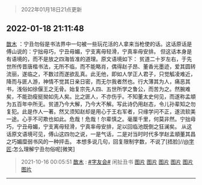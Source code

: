 > 2022年01月18日21点更新
<link rel="stylesheet" href="https://cdn.jsdelivr.net/gh/taotie6/sampleJSON@main/css/photo_show.css">
<meta name="referrer" content="no-referrer" />


 ## 2022-01-18 21:11:48 

 [㪚木](https://www.coolapk.com/feed/32920887?shareKey=N2RjOGFmNDUwMTY0NjFlNmJjOWU~) ：宁丑勿俗是书法界中一句被一些玩花活的人拿来当枪使的话。这话原话是傅山说的：宁拙毋巧，宁丑毋媚，宁支离毋轻滑，宁真率毋安排。
但这话本身是有语境的，而不是放之四海皆准的道理。原文语境如下：
贫道二十岁左右，于先世所传晋唐楷书法，无所不临，而不能略肖，偶得赵子昂、董香光墨迹<!--break-->，爱其圆转流丽，遂临之，不数过而遂欲乱真。此无他，即如人学正人君子，只觉觚凌难近，降而与匪人游，神情不觉其日亲日密，而无尔我者然也。行大薄其为人，痛恶其书，浅俗如徐偃王之无骨。始复宗先人四、五世所学之鲁公，而苦为之。然腕难矣，不能劲瘦挺拗如先人矣。比之匪人，不亦伤乎。不知董太史何见，而遂称孟頫为五百年中所无。贫道乃今大解，乃今大不解。写此诗仍用赵态，令儿孙辈知之勿复犯。此是作人一著。然又须知赵却是用心于王右军者，只缘学问不正，遂流软美一途。心手不可欺也如此。危哉！危哉！尔辈慎之。毫厘千里，何莫非然。宁拙毋巧，宁丑毋媚，宁支离毋轻滑，宁真率毋安排，足以回临池既倒之狂澜矣。
从这话原文语境可见，傅山这四勿之说，一是气话，二是对当时时代多学赵孟頫董其昌之巧媚糜弱书风的一种抨击。
本想多说几句，回复限制字数，不说了[捂脸]//<a class="feed-link-uname" href="/u/字匠">@字匠</a>:怎么理解宁丑勿俗呢[微笑] 

<div class="album">
</div>

> 2021-10-16 00:05:51 
> [㪚木](https://www.coolapk.com/feed/30717533?shareKey=YjE3MTAzODU2OTEzNjFlNmJjOWU~) : <a class="feed-link-tag" href="/t/字友会?type=0">#字友会#</a> 闲扯丑书 
[图片](http://image.coolapk.com/feed/2021/1016/00/1081091_54a333e9_3948_8792@955x1058.png)
[图片](http://image.coolapk.com/feed/2021/1016/00/1081091_f517521d_3948_8794@951x1167.png)
[图片](http://image.coolapk.com/feed/2021/1016/00/1081091_b59d5188_3948_8796@950x531.png)
[图片](http://image.coolapk.com/feed/2021/1016/00/1081091_4ee4d1e3_3948_8798@945x960.png)
[图片](http://image.coolapk.com/feed/2021/1016/00/1081091_77915c10_3948_88@950x1633.png)
[图片](http://image.coolapk.com/feed/2021/1016/00/1081091_ccb6d6c8_3948_8802@951x1018.png)

 ------- 

